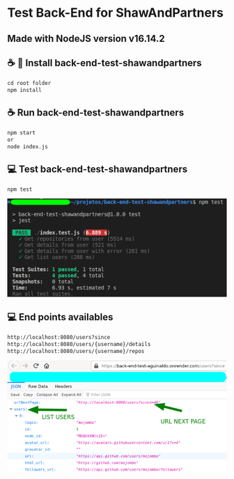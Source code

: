 # Test Back-End for ShawAndPartners
## Made with NodeJS version v16.14.2

## ☕ 🚀 Install back-end-test-shawandpartners
```
cd root folder
npm install
```
## ☕ Run back-end-test-shawandpartners
```
npm start
or
node index.js
```
## 💻 Test back-end-test-shawandpartners
```
npm test
```
<img src="images/npm-test.png" alt="npm_test">

## 💻 End points availables
```
http://localhost:8080/users?since
http://localhost:8080/users/{username}/details
http://localhost:8080/users/{username}/repos
```
<img src="images/url-next-page2.png" alt="url_next_page">
